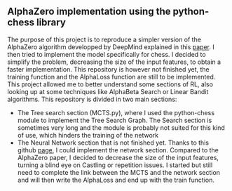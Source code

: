 ## AlphaZero implementation using the python-chess library

The purpose of this project is to reproduce a simpler version of the AlphaZero algorithm developped by DeepMind explained in this [paper]("https://arxiv.org/pdf/1712.01815). I then tried to implement the model specifically for chess. I decided to simplify the problem, decreasing the size of the input features, to obtain a faster implementation. This repository is however not finished yet, the training function and the AlphaLoss function are still to be implemented. This project allowed me to better understand some sections of RL, also looking up at some techniques like AlphaBeta Search or Linear Bandit algorithms.
This repository is divided in two main sections:
- The Tree search section (MCTS.py), where I used the python-chess module to implement the Tree Search Graph. The Search section is sometimes very long and the module is probably not suited for this kind of use, which hinders the training of the network
- The Neural Network section that is not finished yet. Thanks to this github [page](https://github.com/geochri/AlphaZero_Chess/blob/master), I could implement the network section. Compared to the AlphaZero paper, I decided to decrease the size of the input features, turning a blind eye on Castling or repetition issues. I started but still need to complete the link between the MCTS and the network section and will then write the AlphaLoss and end up with the train function. 